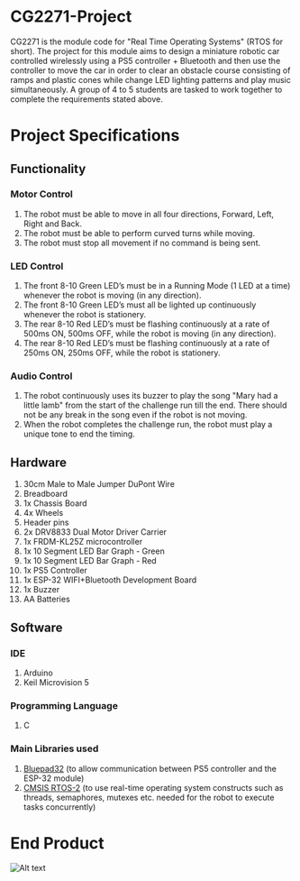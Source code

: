 # CG2271-Project
CG2271 is the module code for "Real Time Operating Systems" (RTOS for short). The project for this module aims to design a miniature robotic car controlled wirelessly using a PS5 controller + Bluetooth and then use the controller to move the car in order to clear an obstacle course consisting of ramps and plastic cones while change LED lighting patterns and play music simultaneously. A group of 4 to 5 students are tasked to work together to complete the requirements stated above.

# Project Specifications
## Functionality
### Motor Control
1. The robot must be able to move in all four directions, Forward, Left, Right and Back.
2. The robot must be able to perform curved turns while moving.
3. The robot must stop all movement if no command is being sent.

### LED Control
1. The front 8-10 Green LED’s must be in a Running Mode (1 LED at a time) whenever the robot is moving (in any direction).
2. The front 8-10 Green LED’s must all be lighted up continuously whenever the robot is stationery.
3. The rear 8-10 Red LED’s must be flashing continuously at a rate of 500ms ON, 500ms OFF, while the robot is moving (in any direction).
4. The rear 8-10 Red LED’s must be flashing continuously at a rate of 250ms ON, 250ms OFF, while the robot is stationery.

### Audio Control
1. The robot continuously uses its buzzer to play the song "Mary had a little lamb" from the start of the challenge run till the end. There should not be any break in the song even if the robot is not moving.
2. When the robot completes the challenge run, the robot must play a unique tone to end the timing.

## Hardware
1. 30cm Male to Male Jumper DuPont Wire
2. Breadboard
3. 1x Chassis Board
4. 4x Wheels
5. Header pins
6. 2x DRV8833 Dual Motor Driver Carrier
7. 1x FRDM-KL25Z microcontroller
8. 1x 10 Segment LED Bar Graph - Green
9. 1x 10 Segment LED Bar Graph - Red
10. 1x PS5 Controller
11. 1x ESP-32 WIFI+Bluetooth Development Board
12. 1x Buzzer
13. AA Batteries

## Software
### IDE
1. Arduino
2. Keil Microvision 5
### Programming Language
1. C

### Main Libraries used
1. [Bluepad32](https://github.com/ricardoquesada/bluepad32) (to allow communication between PS5 controller and the ESP-32 module)
2. [CMSIS RTOS-2](https://arm-software.github.io/CMSIS_6/latest/RTOS2/index.html) (to use real-time operating system constructs such as threads, semaphores, mutexes etc. needed for the robot to execute tasks concurrently)

# End Product
![Alt text](/Users/ASUS/Downloads/robot.jpg)


